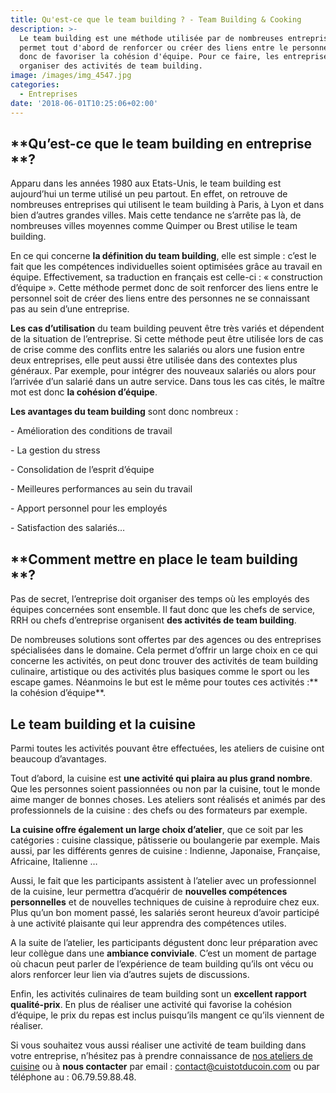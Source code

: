 ```yaml
---
title: Qu'est-ce que le team building ? - Team Building & Cooking
description: >-
  Le team building est une méthode utilisée par de nombreuses entreprises. Elle
  permet tout d'abord de renforcer ou créer des liens entre le personnel, et
  donc de favoriser la cohésion d'équipe. Pour ce faire, les entreprises doivent
  organiser des activités de team building.
image: /images/img_4547.jpg
categories:
  - Entreprises
date: '2018-06-01T10:25:06+02:00'
---
```

## **Qu’est-ce que le team building en entreprise **?

Apparu dans les années 1980 aux Etats-Unis, le team building est aujourd’hui un terme utilisé un peu partout. En effet, on retrouve de nombreuses entreprises qui utilisent le team building à Paris, à Lyon et dans bien d’autres grandes villes. Mais cette tendance ne s’arrête pas là, de nombreuses villes moyennes comme Quimper ou Brest utilise le team building.

En ce qui concerne **la définition du team building**, elle est simple : c’est le fait que les compétences individuelles soient optimisées grâce au travail en équipe. Effectivement, sa traduction en français est celle-ci : « construction d’équipe ».  Cette méthode permet donc de soit renforcer des liens entre le personnel soit de créer des liens entre des personnes ne se connaissant pas au sein d’une entreprise. 

**Les cas d’utilisation** du team building peuvent être très variés et dépendent de la situation de l’entreprise. Si cette méthode peut être utilisée lors de cas de crise comme des conflits entre les salariés ou alors une fusion entre deux entreprises, elle peut aussi être utilisée dans des contextes plus généraux. Par exemple, pour intégrer des nouveaux salariés ou alors pour l’arrivée d’un salarié dans un autre service. Dans tous les cas cités, le maître mot est donc **la cohésion d’équipe**.

**Les avantages du team building** sont donc nombreux :

\-	Amélioration des conditions de travail

\-	La gestion du stress

\-	Consolidation de l’esprit d’équipe

\-	Meilleures performances au sein du travail

\-	Apport personnel pour les employés

\-	Satisfaction des salariés…

## **Comment mettre en place le team building **?

Pas de secret, l’entreprise doit organiser des temps où les employés des équipes concernées sont ensemble. Il faut donc que les chefs de service, RRH ou chefs d’entreprise organisent **des activités de team building**.  

De nombreuses solutions sont offertes par des agences ou des entreprises spécialisées dans le domaine. Cela permet d’offrir un large choix en ce qui concerne les activités, on peut donc trouver des activités de team building culinaire, artistique ou des activités plus basiques comme le sport ou les escape games. Néanmoins le but est le même pour toutes ces activités :** la cohésion d’équipe**.

## **Le team building et la cuisine**

Parmi toutes les activités pouvant être effectuées, les ateliers de cuisine ont beaucoup d’avantages.

Tout d’abord, la cuisine est **une activité qui plaira au plus grand nombre**. Que les personnes soient passionnées ou non par la cuisine, tout le monde aime manger de bonnes choses. Les ateliers sont réalisés et animés par des professionnels de la cuisine : des chefs ou des formateurs par exemple. 

**La cuisine offre également un large choix d’atelier**, que ce soit par les catégories : cuisine classique, pâtisserie ou boulangerie par exemple. Mais aussi, par les différents genres de cuisine : Indienne, Japonaise, Française, Africaine, Italienne …

Aussi, le fait que les participants assistent à l’atelier avec un professionnel de la cuisine, leur permettra d’acquérir de **nouvelles compétences personnelles** et de nouvelles techniques de cuisine à reproduire chez eux. Plus qu’un bon moment passé, les salariés seront heureux d’avoir participé à une activité plaisante qui leur apprendra des compétences utiles.

A la suite de l’atelier, les participants dégustent donc leur préparation avec leur collègue dans une **ambiance conviviale**. C’est un moment de partage où chacun peut parler de l’expérience de team building qu’ils ont vécu ou alors renforcer leur lien via d’autres sujets de discussions.

Enfin, les activités culinaires de team building sont un **excellent rapport qualité-prix**. En plus de réaliser une activité qui favorise la cohésion d’équipe, le prix du repas est inclus puisqu’ils mangent ce qu’ils viennent de réaliser. 

Si vous souhaitez vous aussi réaliser une activité de team building dans votre entreprise, n’hésitez pas à prendre connaissance de [nos ateliers de cuisine](https://www.cuistotducoin.com/) ou à **nous contacter** par email : contact@cuistotducoin.com ou par téléphone au :  06.79.59.88.48.
